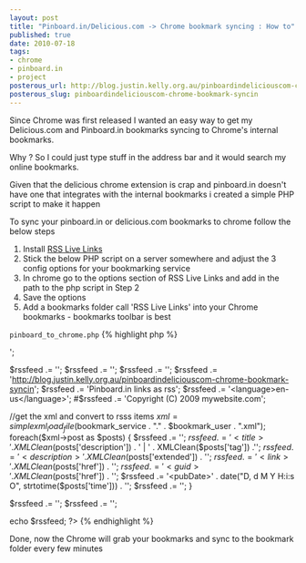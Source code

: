 ```yaml
--- 
layout: post
title: "Pinboard.in/Delicious.com -> Chrome bookmark syncing : How to"
published: true
date: 2010-07-18
tags: 
- chrome
- pinboard.in
- project
posterous_url: http://blog.justin.kelly.org.au/pinboardindeliciouscom-chrome-bookmark-syncin
posterous_slug: pinboardindeliciouscom-chrome-bookmark-syncin
---
```

Since Chrome was first released I wanted an easy way to get my 
Delicious.com and Pinboard.in bookmarks syncing to Chrome's internal bookmarks.  

Why ? So I could just type stuff in the address bar and it would search my online bookmarks.

Given that the delicious chrome extension is crap and pinboard.in doesn't
have one that integrates with the internal bookmarks i created a simple PHP script to make it happen

To sync your pinboard.in or delicious.com bookmarks to chrome follow the below steps

1. Install [RSS Live Links](https://chrome.google.com/extensions/detail/hcamnijgggppihioleoenjmlnakejdph)
1. Stick the below PHP script on a server somewhere and adjust the 3 config options for your bookmarking service
1. In chrome go to the options section of RSS Live Links and add in the path to the php script in Step 2
1. Save the options 
1. Add a bookmarks folder call 'RSS Live Links' into your Chrome bookmarks - bookmarks toolbar is best

`pinboard_to_chrome.php`
{% highlight php %}
<?php
 
/** Config section - start **/  
 
$bookmark_user = "--your-username-";
$bookmark_pass = "--your-password";
$bookmark_service = "pinboard.in"; // pinboard.in or delicious.com/del.icio.us
    
/** Config section - end **/
 
 
$url = "https://" . $bookmark_user . ":" . $bookmark_pass . "@api." . $bookmark_service . "/v1/posts/all";
$local_file = $bookmark_service . "." . $bookmark_user . ".xml";
 
/** Functions - start **/
 
function cURLcheckBasicFunctions()
{
    if( !function_exists("curl_init") &&
        !function_exists("curl_setopt") &&
        !function_exists("curl_exec") &&
        !function_exists("curl_close") ) return false;
    else return true;
}
 
/*
 * Returns string status information.
 * Can be changed to int or bool return types.
 */
function cURLdownload($url, $file)
{
  if( !cURLcheckBasicFunctions() ) return "UNAVAILABLE: cURL Basic Functions";
  $ch = curl_init();
  if($ch)
  {
    $fp = fopen($file, "w");
    if($fp)
    {
      if( !curl_setopt($ch, CURLOPT_URL, $url) )
      {
        fclose($fp); // to match fopen()
        curl_close($ch); // to match curl_init()
        return "FAIL: curl_setopt(CURLOPT_URL)";
      }
      if( !curl_setopt($ch, CURLOPT_FILE, $fp) ) return "FAIL: curl_setopt(CURLOPT_FILE)";
      if( !curl_setopt($ch, CURLOPT_HEADER, 0) ) return "FAIL: curl_setopt(CURLOPT_HEADER)";
      if( !curl_setopt($ch, CURLOPT_SSL_VERIFYPEER, 0) ) return "FAIL: curl_setopt(CURLOPT_SSL_VERIFYPEER)";
      if( !curl_exec($ch) ) return "FAIL: curl_exec()";
      curl_close($ch);
      fclose($fp);
      return "SUCCESS: $file [$url]";
    }
    else return "FAIL: fopen()";
  }
  else return "FAIL: curl_init()";
}
 
//strip crap from xml to amke rss all happy
function XMLClean($string) {
    return preg_replace('/&(?![A-Za-z0-9#]{1,7};)/','&amp;',$string);
}
 
/** Functions - end **/
 
//get teh file
cURLdownload($url, $local_file);
 
//set the rss header
header("Content-Type: application/rss+xml; charset=ISO-8859-1");
 
 
$rssfeed = '<?xml version="1.0" encoding="ISO-8859-1"?>';
$rssfeed .= '<rss version="2.0">';
$rssfeed .= '<channel>';
$rssfeed .= '<title>Pinboard.in links</title>';
$rssfeed .= '<link>http://blog.justin.kelly.org.au/pinboardindeliciouscom-chrome-bookmark-syncin</link>';
$rssfeed .= '<description>Pinboard.in links as rss</description>';
$rssfeed .= '<language>en-us</language>';
#$rssfeed .= '<copyright>Copyright (C) 2009 mywebsite.com</copyright>';
 
//get the xml and convert to rsss items
$xml = simplexml_load_file($bookmark_service . "." . $bookmark_user . ".xml");
foreach($xml->post as $posts)
{
    $rssfeed .= '<item>';
    $rssfeed .= '<title>' . XMLClean($posts['description']) .  ' | ' . XMLClean($posts['tag']) .'</title>';
    $rssfeed .= '<description>' . XMLClean($posts['extended']) . '</description>';
    $rssfeed .= '<link>' . XMLClean($posts['href']) . '</link>';
    $rssfeed .= '<guid>' . XMLClean($posts['href']) . '</guid>';
    $rssfeed .= '<pubDate>' . date("D, d M Y H:i:s O", strtotime($posts['time'])) . '</pubDate>';
    $rssfeed .= '</item>';
}
 
$rssfeed .= '</channel>';
$rssfeed .= '</rss>';
 
echo $rssfeed;
?>
{% endhighlight %}

Done, now the Chrome will grab your bookmarks and sync to the bookmark folder every few minutes

 

